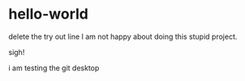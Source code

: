 # hello-world

delete the try out line
I am not happy about doing this stupid project.


sigh!

i am testing the git desktop
